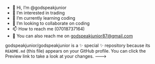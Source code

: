 - 👋 Hi, I’m @godspeakjunior
- 👀 I’m interested in trading
- 🌱 I’m currently learning coding
- 💞️ I’m looking to collaborate on coding
- 📫 How to reach me (07018737164)
- 🚗 You can also reach me on godspeakjunior87@gmail.com

godspeakjunior/godspeakjunior is a ✨ special ✨ repository because its `README.md` (this file) appears on your GitHub profile.
You can click the Preview link to take a look at your changes.
--->
